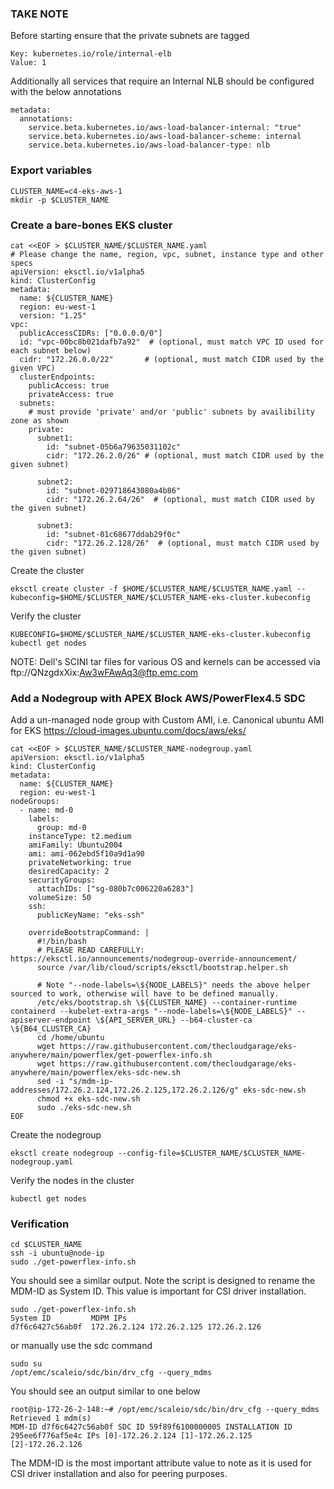 ### TAKE NOTE
Before starting ensure that the private subnets are tagged 
```
Key: kubernetes.io/role/internal-elb
Value: 1
```
Additionally all services that require an Internal NLB should be configured with the below annotations
```
metadata:
  annotations:
    service.beta.kubernetes.io/aws-load-balancer-internal: "true"
    service.beta.kubernetes.io/aws-load-balancer-scheme: internal
    service.beta.kubernetes.io/aws-load-balancer-type: nlb
```

### Export variables
```
CLUSTER_NAME=c4-eks-aws-1
mkdir -p $CLUSTER_NAME
```

### Create a bare-bones EKS cluster
```
cat <<EOF > $CLUSTER_NAME/$CLUSTER_NAME.yaml
# Please change the name, region, vpc, subnet, instance type and other specs
apiVersion: eksctl.io/v1alpha5
kind: ClusterConfig
metadata:
  name: ${CLUSTER_NAME}
  region: eu-west-1
  version: "1.25"
vpc:
  publicAccessCIDRs: ["0.0.0.0/0"]
  id: "vpc-00bc8b021dafb7a92"  # (optional, must match VPC ID used for each subnet below)
  cidr: "172.26.0.0/22"       # (optional, must match CIDR used by the given VPC)
  clusterEndpoints:
    publicAccess: true
    privateAccess: true
  subnets:
    # must provide 'private' and/or 'public' subnets by availibility zone as shown
    private:
      subnet1:
        id: "subnet-05b6a79635031102c"
        cidr: "172.26.2.0/26" # (optional, must match CIDR used by the given subnet)

      subnet2:
        id: "subnet-029718643080a4b86"
        cidr: "172.26.2.64/26"  # (optional, must match CIDR used by the given subnet)

      subnet3:
        id: "subnet-01c68677ddab29f0c"
        cidr: "172.26.2.128/26"  # (optional, must match CIDR used by the given subnet)
```
Create the cluster
```
eksctl create cluster -f $HOME/$CLUSTER_NAME/$CLUSTER_NAME.yaml --kubeconfig=$HOME/$CLUSTER_NAME/$CLUSTER_NAME-eks-cluster.kubeconfig
```
Verify the cluster
```
KUBECONFIG=$HOME/$CLUSTER_NAME/$CLUSTER_NAME-eks-cluster.kubeconfig
kubectl get nodes
```
NOTE: Dell's SCINI tar files for various OS and kernels can be accessed via ftp://QNzgdxXix:Aw3wFAwAq3@ftp.emc.com

### Add a Nodegroup with APEX Block AWS/PowerFlex4.5 SDC
Add a un-managed node group with Custom AMI, i.e. Canonical ubuntu AMI for EKS https://cloud-images.ubuntu.com/docs/aws/eks/
```
cat <<EOF > $CLUSTER_NAME/$CLUSTER_NAME-nodegroup.yaml
apiVersion: eksctl.io/v1alpha5
kind: ClusterConfig
metadata:
  name: ${CLUSTER_NAME}
  region: eu-west-1
nodeGroups:
  - name: md-0
    labels:
      group: md-0
    instanceType: t2.medium
    amiFamily: Ubuntu2004
    ami: ami-062ebd5f10a9d1a90
    privateNetworking: true
    desiredCapacity: 2
    securityGroups:
      attachIDs: ["sg-080b7c006220a6283"]
    volumeSize: 50
    ssh:
      publicKeyName: "eks-ssh"

    overrideBootstrapCommand: |
      #!/bin/bash
      # PLEASE READ CAREFULLY: https://eksctl.io/announcements/nodegroup-override-announcement/
      source /var/lib/cloud/scripts/eksctl/bootstrap.helper.sh

      # Note "--node-labels=\${NODE_LABELS}" needs the above helper sourced to work, otherwise will have to be defined manually.
      /etc/eks/bootstrap.sh \${CLUSTER_NAME} --container-runtime containerd --kubelet-extra-args "--node-labels=\${NODE_LABELS}" --apiserver-endpoint \${API_SERVER_URL} --b64-cluster-ca \${B64_CLUSTER_CA}
      cd /home/ubuntu
      wget https://raw.githubusercontent.com/thecloudgarage/eks-anywhere/main/powerflex/get-powerflex-info.sh
      wget https://raw.githubusercontent.com/thecloudgarage/eks-anywhere/main/powerflex/eks-sdc-new.sh
      sed -i "s/mdm-ip-addresses/172.26.2.124,172.26.2.125,172.26.2.126/g" eks-sdc-new.sh
      chmod +x eks-sdc-new.sh
      sudo ./eks-sdc-new.sh
EOF
```
Create the nodegroup
```
eksctl create nodegroup --config-file=$CLUSTER_NAME/$CLUSTER_NAME-nodegroup.yaml
```
Verify the nodes in the cluster
```
kubectl get nodes
```
### Verification
```
cd $CLUSTER_NAME
ssh -i ubuntu@node-ip
sudo ./get-powerflex-info.sh
```
You should see a similar output. Note the script is designed to rename the MDM-ID as System ID. This value is important for CSI driver installation.
```
sudo ./get-powerflex-info.sh
System ID         MDPM IPs
d7f6c6427c56ab0f  172.26.2.124 172.26.2.125 172.26.2.126
```
or manually use the sdc command
```
sudo su
/opt/emc/scaleio/sdc/bin/drv_cfg --query_mdms
```
You should see an output similar to one below
```
root@ip-172-26-2-148:~# /opt/emc/scaleio/sdc/bin/drv_cfg --query_mdms
Retrieved 1 mdm(s)
MDM-ID d7f6c6427c56ab0f SDC ID 59f89f6100000005 INSTALLATION ID 295ee6f776af5e4c IPs [0]-172.26.2.124 [1]-172.26.2.125 [2]-172.26.2.126
```
The MDM-ID is the most important attribute value to note as it is used for CSI driver installation and also for peering purposes.
